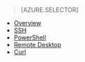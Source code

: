 > [AZURE.SELECTOR]
- [Overview](../articles/hdinsight/hdinsight-use-mapreduce.md)
- [SSH](../articles/hdinsight/hdinsight-hadoop-use-mapreduce-ssh.md)
- [PowerShell](../articles/hdinsight/hdinsight-hadoop-use-mapreduce-powershell.md)
- [Remote Desktop](../articles/hdinsight/hdinsight-hadoop-use-mapreduce-remote-desktop.md)
- [Curl](../articles/hdinsight/hdinsight-hadoop-use-mapreduce-curl.md)

<!---HONumber=Oct15_HO3-->